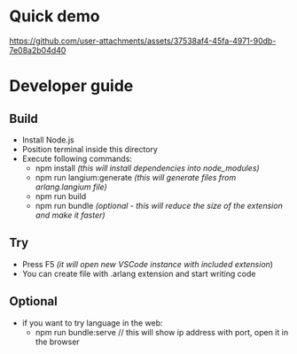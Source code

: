 # Quick demo

https://github.com/user-attachments/assets/37538af4-45fa-4971-90db-7e08a2b04d40

# Developer guide

## Build
  - Install Node.js
  - Position terminal inside this directory
  - Execute following commands:
    - npm install *(this will install dependencies into node_modules)*
    - npm run langium:generate *(this will generate files from arlang.langium file)*
    - npm run build
    - npm run bundle *(optional - this will reduce the size of the extension and make it faster)*

## Try
  - Press F5 *(it will open new VSCode instance with included extension*)
  - You can create file with .arlang extension and start writing code

## Optional
  - if you want to try language in the web:
    - npm run bundle:serve // this will show ip address with port, open it in the browser
